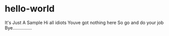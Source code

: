 # hello-world
It's Just A Sample
Hi all idiots 
Youve got nothing here
So go and do your job
Bye...............
